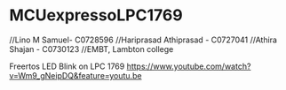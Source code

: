 # MCUexpressoLPC1769
//Lino M Samuel- C0728596
//Hariprasad Athiprasad - C0727041
//Athira Shajan - C0730123
//EMBT, Lambton college

Freertos LED Blink on LPC 1769
https://www.youtube.com/watch?v=Wm9_gNeipDQ&feature=youtu.be



